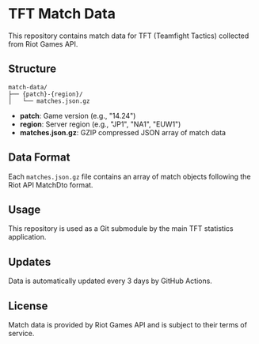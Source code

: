# TFT Match Data

This repository contains match data for TFT (Teamfight Tactics) collected from Riot Games API.

## Structure

```
match-data/
├── {patch}-{region}/
│   └── matches.json.gz
```

- **patch**: Game version (e.g., "14.24")
- **region**: Server region (e.g., "JP1", "NA1", "EUW1")
- **matches.json.gz**: GZIP compressed JSON array of match data

## Data Format

Each `matches.json.gz` file contains an array of match objects following the Riot API MatchDto format.

## Usage

This repository is used as a Git submodule by the main TFT statistics application.

## Updates

Data is automatically updated every 3 days by GitHub Actions.

## License

Match data is provided by Riot Games API and is subject to their terms of service.